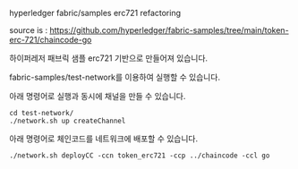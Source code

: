 hyperledger fabric/samples erc721 refactoring

source is :
https://github.com/hyperledger/fabric-samples/tree/main/token-erc-721/chaincode-go

하이퍼레저 패브릭 샘플 erc721 기반으로 만들어져 있습니다.

fabric-samples/test-network를 이용하여 실행할 수 있습니다.

아래 명령어로 실행과 동시에 채널을 만들 수 있습니다.
```
cd test-network/
./network.sh up createChannel
```

아래 명령어로 체인코드를 네트워크에 배포할 수 있습니다.
```
./network.sh deployCC -ccn token_erc721 -ccp ../chaincode -ccl go
```

